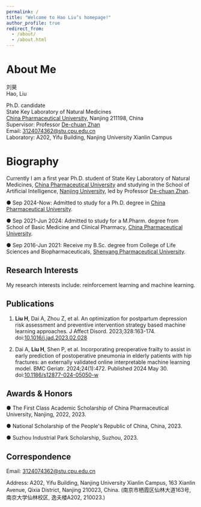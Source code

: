 ```yaml
---
permalink: /
title: "Welcome to Hao Liu’s homepage!"
author_profile: true
redirect_from: 
  - /about/
  - /about.html
---
```


About Me
======
刘昊  
Hao, Liu

Ph.D. candidate  
State Key Laboratory of Natural Medicines  
[China Pharmaceutical University](https://www.cpu.edu.cn/ssfzx/zygc/index.psp), Nanjing 211198, China  
Supervisor: Professor [De-chuan Zhan](https://www.yuque.com/zhandc/home/nk8z4o)  
Email: [3124074362@stu.cpu.edu.cn](3124074362@stu.cpu.edu.cn)  
Laboratory: A202, Yifu Building, Nanjing University Xianlin Campus  

Biography
======
Currently I am a first year Ph.D. student of State Key Laboratory of Natural Medicines, [China Pharmaceutical University](https://www.cpu.edu.cn/ssfzx/zygc/index.psp) and studying in the School of Artificial Intelligence, [Nanjing University](https://www.nju.edu.cn/), led by Professor [De-chuan Zhan](https://www.yuque.com/zhandc/home/nk8z4o).

● Sep 2024-Now: Admitted to study for a Ph.D. degree in [China Pharmaceutical University](https://www.cpu.edu.cn/ssfzx/zygc/index.psp).

● Sep 2021-Jun 2024: Admitted to study for a M.Pharm. degree from School of Basic Medicine and Clinical Pharmacy, [China Pharmaceutical University](https://www.cpu.edu.cn/ssfzx/zygc/index.psp).

● Sep 2016-Jun 2021: Receive my B.Sc. degree from College of Life Sciences and Biopharmaceuticals, [Shenyang Pharmaceutical University](https://www.syphu.edu.cn/).

Research Interests
------
My research interests include: reinforcement learning and machine learning.

Publications
------
1. **Liu H**, Dai A, Zhou Z, et al. An optimization for postpartum depression risk assessment and preventive intervention strategy based machine learning approaches. J Affect Disord. 2023;328:163-174. doi:[10.1016/j.jad.2023.02.028](https://www.sciencedirect.com/science/article/abs/pii/S0165032723001817?via%3Dihub)

2. Dai A, **Liu H**, Shen P, et al. Incorporating preoperative frailty to assist in early prediction of postoperative pneumonia in elderly patients with hip fractures: an externally validated online interpretable machine learning model. BMC Geriatr. 2024;24(1):472. Published 2024 May 30. doi:[10.1186/s12877-024-05050-w](https://bmcgeriatr.biomedcentral.com/articles/10.1186/s12877-024-05050-w)

Awards & Honors
------
● The First Class Academic Scholarship of China Pharmaceutical University, Nanjing, 2022, 2023.

● National Scholarship of the People's Republic of China, China, 2023.

● Suzhou Industrial Park Scholarship, Suzhou, 2023.

Correspondence
------
Email: [3124074362@stu.cpu.edu.cn](3124074362@stu.cpu.edu.cn)

Address: A202, Yifu Building, Nanjing University Xianlin Campus, 163 Xianlin Avenue, Qixia District, Nanjing 210023, China.
(南京市栖霞区仙林大道163号, 南京大学仙林校区, 逸夫楼A202, 210023.)

